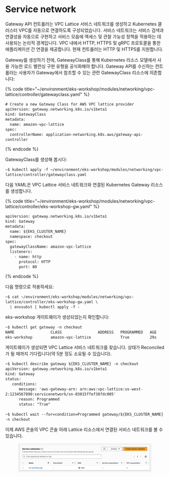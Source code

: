 # Service network

Gateway API 컨트롤러는 VPC Lattice 서비스 네트워크를 생성하고 Kubernetes 클러스터 VPC를 자동으로 연결하도록 구성되었습니다. 서비스 네트워크는 서비스 검색과 연결성을 자동으로 구현하고 서비스 모음에 액세스 및 관찰 가능성 정책을 적용하는 데 사용되는 논리적 경계입니다. VPC 내에서 HTTP, HTTPS 및 gRPC 프로토콜을 통한 애플리케이션 간 연결을 제공합니다. 현재 컨트롤러는 HTTP 및 HTTPS를 지원합니다.

Gateway를 생성하기 전에, GatewayClass를 통해 Kubernetes 리소스 모델에서 사용 가능한 로드 밸런싱 구현 유형을 공식화해야 합니다. Gateway API를 수신하는 컨트롤러는 사용자가 Gateway에서 참조할 수 있는 관련 GatewayClass 리소스에 의존합니다:

{% code title="~/environment/eks-workshop/modules/networking/vpc-lattice/controller/gatewayclass.yaml" %}
```
# Create a new Gateway Class for AWS VPC lattice provider
apiVersion: gateway.networking.k8s.io/v1beta1
kind: GatewayClass
metadata:
  name: amazon-vpc-lattice
spec:
  controllerName: application-networking.k8s.aws/gateway-api-controller

```
{% endcode %}

GatewayClass를 생성해 봅시다:

```
~$ kubectl apply -f ~/environment/eks-workshop/modules/networking/vpc-lattice/controller/gatewayclass.yaml
```

다음 YAML은 VPC Lattice 서비스 네트워크와 연결된 Kubernetes Gateway 리소스를 생성합니다.

{% code title="~/environment/eks-workshop/modules/networking/vpc-lattice/controller/eks-workshop-gw.yaml" %}
```
apiVersion: gateway.networking.k8s.io/v1beta1
kind: Gateway
metadata:
  name: ${EKS_CLUSTER_NAME}
  namespace: checkout
spec:
  gatewayClassName: amazon-vpc-lattice
  listeners:
    - name: http
      protocol: HTTP
      port: 80
```
{% endcode %}

다음 명령으로 적용하세요:

```
~$ cat ~/environment/eks-workshop/modules/networking/vpc-lattice/controller/eks-workshop-gw.yaml \
  | envsubst | kubectl apply -f -
```

eks-workshop 게이트웨이가 생성되었는지 확인합니다:

```
~$ kubectl get gateway -n checkout
NAME                CLASS                ADDRESS   PROGRAMMED   AGE
eks-workshop        amazon-vpc-lattice             True         29s
```

게이트웨이가 생성되면 VPC Lattice 서비스 네트워크를 찾습니다. 상태가 Reconciled가 될 때까지 기다립니다(약 5분 정도 소요될 수 있습니다).

```
~$ kubectl describe gateway ${EKS_CLUSTER_NAME} -n checkout
apiVersion: gateway.networking.k8s.io/v1beta1
kind: Gateway
status:
   conditions:
      message: 'aws-gateway-arn: arn:aws:vpc-lattice:us-west-2:1234567890:servicenetwork/sn-03015ffef38fdc005'
      reason: Programmed
      status: "True"
 
~$ kubectl wait --for=condition=Programmed gateway/${EKS_CLUSTER_NAME} -n checkout
```

이제 AWS 콘솔의 VPC 콘솔 아래 Lattice 리소스에서 연결된 서비스 네트워크를 볼 수 있습니다.

<figure><img src="../../.gitbook/assets/image (47).png" alt=""><figcaption></figcaption></figure>

